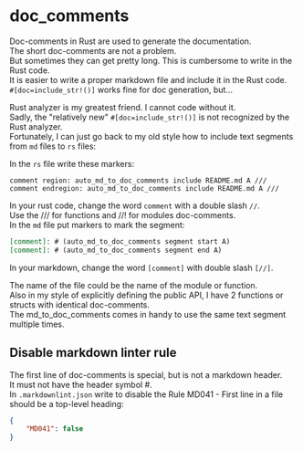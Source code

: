 # doc_comments

Doc-comments in Rust are used to generate the documentation.  
The short doc-comments are not a problem.  
But sometimes they can get pretty long. This is cumbersome to write in the Rust code.  
It is easier to write a proper markdown file and include it in the Rust code.  
`#[doc=include_str!()]` works fine for doc generation, but...  

Rust analyzer is my greatest friend. I cannot code without it.  
Sadly, the "relatively new" `#[doc=include_str!()]` is not recognized by the Rust analyzer.  
Fortunately, I can just go back to my old style how to include text segments from `md` files to `rs` files:  

In the `rs` file write these markers:  

```code
comment region: auto_md_to_doc_comments include README.md A ///
comment endregion: auto_md_to_doc_comments include README.md A ///
```

In your rust code, change the word `comment` with a double slash `//`.  
Use the /// for functions and //! for modules doc-comments.  
In the `md` file put markers to mark the segment:  

```markdown
[comment]: # (auto_md_to_doc_comments segment start A)
[comment]: # (auto_md_to_doc_comments segment end A)
```

In your markdown, change the word `[comment]` with double slash `[//]`.

The name of the file could be the name of the module or function.  
Also in my style of explicitly defining the public API, I have 2 functions or structs with identical doc-comments.  
The md_to_doc_comments comes in handy to use the same text segment multiple times.

## Disable markdown linter rule

The first line of doc-comments is special, but is not a markdown header.  
It must not have the header symbol #.  
In `.markdownlint.json` write to disable the Rule MD041 - First line in a file should be a top-level heading:

```json
{
    "MD041": false
}
```
